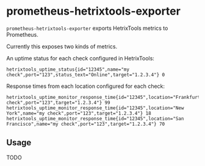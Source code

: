 # prometheus-hetrixtools-exporter

`prometheus-hetrixtools-exporter` exports HetrixTools metrics to Prometheus.

Currently this exposes two kinds of metrics.

An uptime status for each check configured in HetrixTools:

```
hetrixtools_uptime_status{id="12345",name="my check",port="123",status_text="Online",target="1.2.3.4"} 0
```

Response times from each location configured for each check:

```
hetrixtools_uptime_monitor_response_time{id="12345",location="Frankfurt",name="my check",port="123",target="1.2.3.4"} 99
hetrixtools_uptime_monitor_response_time{id="12345",location="New York",name="my check",port="123",target="1.2.3.4"} 18
hetrixtools_uptime_monitor_response_time{id="12345",location="San Francisco",name="my check",port="123",target="1.2.3.4"} 70
```

## Usage

TODO
